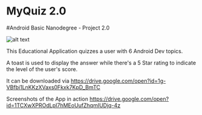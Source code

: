# MyQuiz 2.0



#Android Basic Nanodegree - Project 2.0



![alt text](https://raw.githubusercontent.com/banjotobi/MyQuiz/master/screenshots/Screenshot_2018-07-01-16-40-51.png)

This Educational Application quizzes a user with 6 Android Dev topics.

A toast is used to display the answer while there's a 5 Star rating to indicate the level of the user's score.

It can be downloaded via https://drive.google.com/open?id=1g-VBfbi1LnKKzXVaxs0Fkxk7KpD_BmTC

Screenshots of the App in action https://drive.google.com/open?id=1TCXwXPROdLpI7hMEoUufZhqmIUDjq-4z






